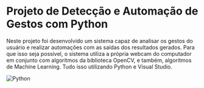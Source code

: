 <h1>Projeto de Detecção e Automação de Gestos com Python</h1>
<p>Neste projeto foi desenvolvido um sistema capaz de analisar os gestos do usuário e realizar automações com as saídas dos resultados gerados. Para que isso seja possível, o sistema utiliza a própria webcam do computador em conjunto com algoritmos da biblioteca OpenCV, e também, algoritmos de Machine Learning. Tudo isso utilizando Python e Visual Studio.</p>

![Python](https://img.shields.io/badge/python-3670A0?style=for-the-badge&logo=python&logoColor=ffdd54)

